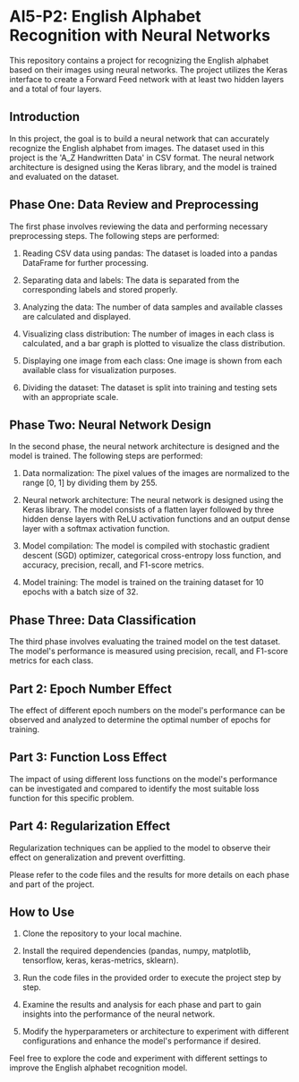 # AI5-P2: English Alphabet Recognition with Neural Networks

This repository contains a project for recognizing the English alphabet based on their images using neural networks. The project utilizes the Keras interface to create a Forward Feed network with at least two hidden layers and a total of four layers.

## Introduction

In this project, the goal is to build a neural network that can accurately recognize the English alphabet from images. The dataset used in this project is the 'A_Z Handwritten Data' in CSV format. The neural network architecture is designed using the Keras library, and the model is trained and evaluated on the dataset.

## Phase One: Data Review and Preprocessing

The first phase involves reviewing the data and performing necessary preprocessing steps. The following steps are performed:

1. Reading CSV data using pandas: The dataset is loaded into a pandas DataFrame for further processing.

2. Separating data and labels: The data is separated from the corresponding labels and stored properly.

3. Analyzing the data: The number of data samples and available classes are calculated and displayed.

4. Visualizing class distribution: The number of images in each class is calculated, and a bar graph is plotted to visualize the class distribution.

5. Displaying one image from each class: One image is shown from each available class for visualization purposes.

6. Dividing the dataset: The dataset is split into training and testing sets with an appropriate scale.

## Phase Two: Neural Network Design

In the second phase, the neural network architecture is designed and the model is trained. The following steps are performed:

1. Data normalization: The pixel values of the images are normalized to the range [0, 1] by dividing them by 255.

2. Neural network architecture: The neural network is designed using the Keras library. The model consists of a flatten layer followed by three hidden dense layers with ReLU activation functions and an output dense layer with a softmax activation function.

3. Model compilation: The model is compiled with stochastic gradient descent (SGD) optimizer, categorical cross-entropy loss function, and accuracy, precision, recall, and F1-score metrics.

4. Model training: The model is trained on the training dataset for 10 epochs with a batch size of 32.

## Phase Three: Data Classification

The third phase involves evaluating the trained model on the test dataset. The model's performance is measured using precision, recall, and F1-score metrics for each class.

## Part 2: Epoch Number Effect

The effect of different epoch numbers on the model's performance can be observed and analyzed to determine the optimal number of epochs for training.

## Part 3: Function Loss Effect

The impact of using different loss functions on the model's performance can be investigated and compared to identify the most suitable loss function for this specific problem.

## Part 4: Regularization Effect

Regularization techniques can be applied to the model to observe their effect on generalization and prevent overfitting.

Please refer to the code files and the results for more details on each phase and part of the project.

## How to Use

1. Clone the repository to your local machine.

2. Install the required dependencies (pandas, numpy, matplotlib, tensorflow, keras, keras-metrics, sklearn).

3. Run the code files in the provided order to execute the project step by step.

4. Examine the results and analysis for each phase and part to gain insights into the performance of the neural network.

5. Modify the hyperparameters or architecture to experiment with different configurations and enhance the model's performance if desired.

Feel free to explore the code and experiment with different settings to improve the English alphabet recognition model.
